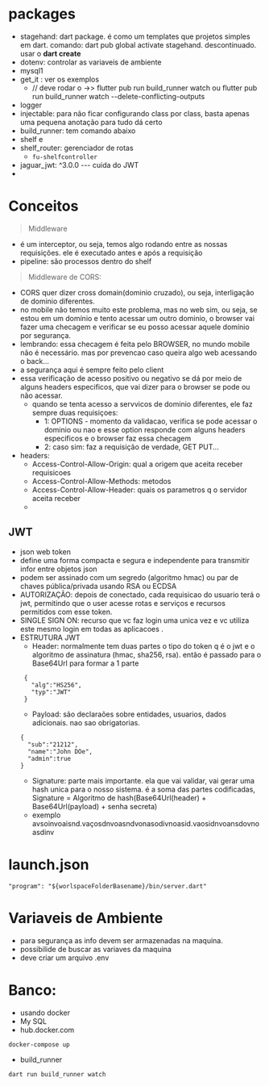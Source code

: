 # packages
- stagehand: dart package. é como um templates que projetos simples em dart. comando: dart pub global activate stagehand. descontinuado. usar o **dart create**
- dotenv: controlar as variaveis de ambiente
- mysql1
- get_it : ver os exemplos
  - // deve rodar o ->> flutter pub run build_runner watch ou flutter pub run build_runner watch --delete-conflicting-outputs
- logger
- injectable: para não ficar configurando class por class, basta apenas uma pequena anotação para tudo dá certo
- build_runner: tem comando abaixo
- shelf e 
- shelf_router: gerenciador de rotas
  - `fu-shelfcontroller`
- jaguar_jwt: ^3.0.0 --- cuida do JWT
- 

# Conceitos
> Middleware
- é um interceptor, ou seja, temos algo rodando entre as nossas requisições. ele é executado antes e após a requisição
- pipeline: são processos dentro do shelf

> Middleware de CORS:
- CORS quer dizer cross domain(dominio cruzado), ou seja, interligação de dominio diferentes.
- no mobile não temos muito este problema, mas no web sim, ou seja, se estou em um domínio e tento acessar um outro dominio, o browser vai fazer uma checagem e verificar se eu posso acessar aquele domínio por segurança.
- lembrando: essa checagem é feita pelo BROWSER, no mundo mobile não é necessário. mas por prevencao caso queira algo web acessando o back...
- a segurança aqui é sempre feito pelo client 
- essa verificação de acesso positivo ou negativo se dá por meio de alguns headers especificos, que vai dizer para o browser se pode ou não acessar. 
  - quando se tenta acesso a servvicos de dominio diferentes, ele faz sempre duas requisiçoes:
    - 1: OPTIONS - momento da validacao, verifica se pode acessar o dominio ou nao e esse option responde com alguns headers especificos e o browser faz essa checagem 
    - 2: caso sim: faz a requisição de verdade, GET PUT... 
- headers: 
  - Access-Control-Allow-Origin: qual a origem que aceita receber requisicoes
  - Access-Control-Allow-Methods: metodos
  - Access-Control-Allow-Header: quais os parametros q o servidor aceita receber
  - 

## JWT
- json web token
- define uma forma compacta e segura e independente para transmitir infor entre objetos json
- podem ser assinado com um segredo  (algoritmo hmac) ou par de chaves pública/privada usando RSA ou ECDSA
- AUTORIZAÇÃO: depois de conectado, cada requisicao do usuario  terá o jwt, permitindo que   o user acesse rotas e serviços e recursos permitidos com esse token.
- SINGLE SIGN ON: recurso que vc faz login uma unica vez e vc utiliza este mesmo login em todas as aplicacoes . 
- ESTRUTURA JWT
  - Header: normalmente tem duas partes o tipo do token q é o jwt e o algoritmo de assinatura (hmac, sha256, rsa). então é passado para o Base64Url para formar a 1 parte
   ```
    {
      "alg":"HS256",
      "typ":"JWT"
    }
    ```
  - Payload: são declaraões sobre entidades, usuarios, dados adicionais. nao sao obrigatorias.
  ```
  {
    "sub":"21212",
    "name":"John DOe",
    "admin":true
  }
  ```
  - Signature: parte mais importante. ela que vai validar, vai gerar uma hash unica para o nosso sistema. é a soma das partes codificadas, Signature = Algoritmo de hash(Base64Url(header) + Base64Url(payload) + senha secreta)
  - exemplo avsoinvoaisnd.vaçosdnvoasndvonasodivnoasid.vaosidnvoansdovnoasdinv

# launch.json
```
"program": "${worlspaceFolderBasename}/bin/server.dart"
```

# Variaveis de Ambiente
- para segurança as info devem ser armazenadas  na maquina.
- possibilide de buscar as variaves da maquina
- deve criar um arquivo .env


# Banco:
- usando docker
- My SQL
- hub.docker.com

```
docker-compose up
```

- build_runner
```
dart run build_runner watch
```